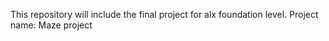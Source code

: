 This repository will include the final project for alx foundation level.
Project name: Maze project
